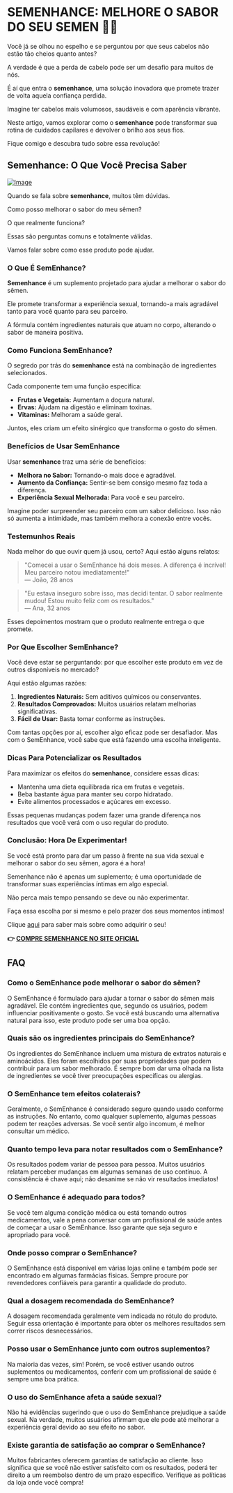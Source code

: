 # SEMENHANCE: MELHORE O SABOR DO SEU SEMEN 👅✨

Você já se olhou no espelho e se perguntou por que seus cabelos não estão tão cheios quanto antes? 

A verdade é que a perda de cabelo pode ser um desafio para muitos de nós. 

É aí que entra o **semenhance**, uma solução inovadora que promete trazer de volta aquela confiança perdida.

Imagine ter cabelos mais volumosos, saudáveis e com aparência vibrante. 

Neste artigo, vamos explorar como o **semenhance** pode transformar sua rotina de cuidados capilares e devolver o brilho aos seus fios. 

Fique comigo e descubra tudo sobre essa revolução!

## Semenhance: O Que Você Precisa Saber

[![Image](https://www2.sellhealth.com/137/468x60-semenhance.png)](https://gchaffi.com/jFbx0tBI)

Quando se fala sobre **semenhance**, muitos têm dúvidas. 

Como posso melhorar o sabor do meu sêmen?

O que realmente funciona?

Essas são perguntas comuns e totalmente válidas. 

Vamos falar sobre como esse produto pode ajudar.

### O Que É SemEnhance?

**Semenhance** é um suplemento projetado para ajudar a melhorar o sabor do sêmen. 

Ele promete transformar a experiência sexual, tornando-a mais agradável tanto para você quanto para seu parceiro.

A fórmula contém ingredientes naturais que atuam no corpo, alterando o sabor de maneira positiva.

### Como Funciona SemEnhance?

O segredo por trás do **semenhance** está na combinação de ingredientes selecionados. 

Cada componente tem uma função específica:

- **Frutas e Vegetais:** Aumentam a doçura natural.
- **Ervas:** Ajudam na digestão e eliminam toxinas.
- **Vitaminas:** Melhoram a saúde geral.

Juntos, eles criam um efeito sinérgico que transforma o gosto do sêmen.

### Benefícios de Usar SemEnhance

Usar **semenhance** traz uma série de benefícios:

- **Melhora no Sabor:** Tornando-o mais doce e agradável.
- **Aumento da Confiança:** Sentir-se bem consigo mesmo faz toda a diferença.
- **Experiência Sexual Melhorada:** Para você e seu parceiro.

Imagine poder surpreender seu parceiro com um sabor delicioso. Isso não só aumenta a intimidade, mas também melhora a conexão entre vocês.

### Testemunhos Reais

Nada melhor do que ouvir quem já usou, certo? Aqui estão alguns relatos:

> "Comecei a usar o SemEnhance há dois meses. A diferença é incrível! Meu parceiro notou imediatamente!"  
> — João, 28 anos

> "Eu estava inseguro sobre isso, mas decidi tentar. O sabor realmente mudou! Estou muito feliz com os resultados."  
> — Ana, 32 anos

Esses depoimentos mostram que o produto realmente entrega o que promete.

### Por Que Escolher SemEnhance?

Você deve estar se perguntando: por que escolher este produto em vez de outros disponíveis no mercado? 

Aqui estão algumas razões:

1. **Ingredientes Naturais:** Sem aditivos químicos ou conservantes.
2. **Resultados Comprovados:** Muitos usuários relatam melhorias significativas.
3. **Fácil de Usar:** Basta tomar conforme as instruções.

Com tantas opções por aí, escolher algo eficaz pode ser desafiador. Mas com o SemEnhance, você sabe que está fazendo uma escolha inteligente.

### Dicas Para Potencializar os Resultados

Para maximizar os efeitos do **semenhance**, considere essas dicas:

- Mantenha uma dieta equilibrada rica em frutas e vegetais.
- Beba bastante água para manter seu corpo hidratado.
- Evite alimentos processados e açúcares em excesso.

Essas pequenas mudanças podem fazer uma grande diferença nos resultados que você verá com o uso regular do produto.

### Conclusão: Hora De Experimentar!

Se você está pronto para dar um passo à frente na sua vida sexual e melhorar o sabor do seu sêmen, agora é a hora!

Semenhance não é apenas um suplemento; é uma oportunidade de transformar suas experiências íntimas em algo especial.

Não perca mais tempo pensando se deve ou não experimentar. 

Faça essa escolha por si mesmo e pelo prazer dos seus momentos íntimos!

Clique [aqui](https://gchaffi.com/jFbx0tBI) para saber mais sobre como adquirir o seu!



**👉 [COMPRE SEMENHANCE NO SITE OFICIAL](https://gchaffi.com/jFbx0tBI)**

## FAQ

### Como o SemEnhance pode melhorar o sabor do sêmen?

O SemEnhance é formulado para ajudar a tornar o sabor do sêmen mais agradável. Ele contém ingredientes que, segundo os usuários, podem influenciar positivamente o gosto. Se você está buscando uma alternativa natural para isso, este produto pode ser uma boa opção.

### Quais são os ingredientes principais do SemEnhance?

Os ingredientes do SemEnhance incluem uma mistura de extratos naturais e aminoácidos. Eles foram escolhidos por suas propriedades que podem contribuir para um sabor melhorado. É sempre bom dar uma olhada na lista de ingredientes se você tiver preocupações específicas ou alergias.

### O SemEnhance tem efeitos colaterais?

Geralmente, o SemEnhance é considerado seguro quando usado conforme as instruções. No entanto, como qualquer suplemento, algumas pessoas podem ter reações adversas. Se você sentir algo incomum, é melhor consultar um médico.

### Quanto tempo leva para notar resultados com o SemEnhance?

Os resultados podem variar de pessoa para pessoa. Muitos usuários relatam perceber mudanças em algumas semanas de uso contínuo. A consistência é chave aqui; não desanime se não vir resultados imediatos!

### O SemEnhance é adequado para todos?

Se você tem alguma condição médica ou está tomando outros medicamentos, vale a pena conversar com um profissional de saúde antes de começar a usar o SemEnhance. Isso garante que seja seguro e apropriado para você.

### Onde posso comprar o SemEnhance?

O SemEnhance está disponível em várias lojas online e também pode ser encontrado em algumas farmácias físicas. Sempre procure por revendedores confiáveis para garantir a qualidade do produto.

### Qual a dosagem recomendada do SemEnhance?

A dosagem recomendada geralmente vem indicada no rótulo do produto. Seguir essa orientação é importante para obter os melhores resultados sem correr riscos desnecessários.

### Posso usar o SemEnhance junto com outros suplementos?

Na maioria das vezes, sim! Porém, se você estiver usando outros suplementos ou medicamentos, conferir com um profissional de saúde é sempre uma boa prática.

### O uso do SemEnhance afeta a saúde sexual?

Não há evidências sugerindo que o uso do SemEnhance prejudique a saúde sexual. Na verdade, muitos usuários afirmam que ele pode até melhorar a experiência geral devido ao seu efeito no sabor.

### Existe garantia de satisfação ao comprar o SemEnhance?

Muitos fabricantes oferecem garantias de satisfação ao cliente. Isso significa que se você não estiver satisfeito com os resultados, poderá ter direito a um reembolso dentro de um prazo específico. Verifique as políticas da loja onde você compra!